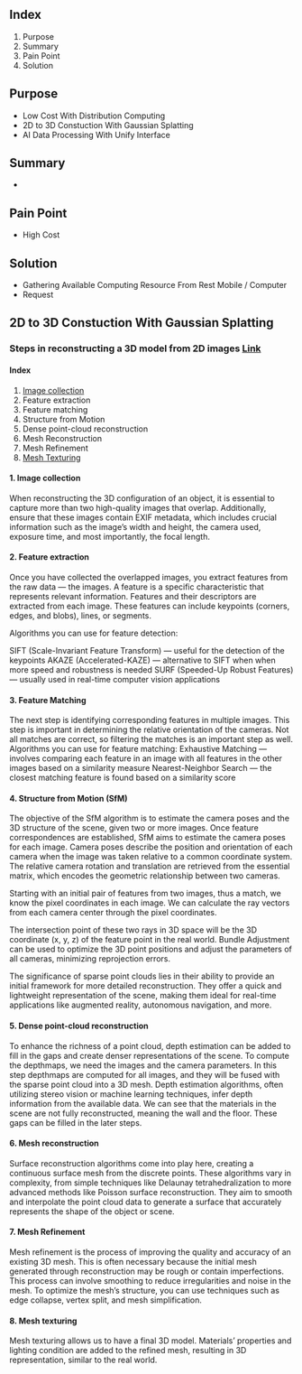 ## Index
  1. Purpose
  2. Summary
  3. Pain Point
  4. Solution

## Purpose
  - Low Cost With Distribution Computing
  - 2D to 3D Constuction With Gaussian Splatting 
  - AI Data Processing With Unify Interface

## Summary
  - 

## Pain Point
  - High Cost

## Solution
  - Gathering Available Computing Resource From Rest Mobile / Computer
  - Request

## 2D to 3D Constuction With Gaussian Splatting

### Steps in reconstructing a 3D model from 2D images [Link](https://medium.com/@popovici.cristina211/3d-reconstruction-from-2d-images-using-openmvg-and-openmvs-b23bc7adb616)

#### Index
  1. [Image collection](#-1.-Image-collection)
  1. Feature extraction
  1. Feature matching
  1. Structure from Motion
  1. Dense point-cloud reconstruction
  1. Mesh Reconstruction
  1. Mesh Refinement
  1. [Mesh Texturing](#-8.-Mesh-texturing)
     
#### 1. Image collection
When reconstructing the 3D configuration of an object, it is essential to capture more than two high-quality images that overlap. Additionally, ensure that these images contain EXIF metadata, which includes crucial information such as the image’s width and height, the camera used, exposure time, and most importantly, the focal length.

#### 2. Feature extraction
Once you have collected the overlapped images, you extract features from the raw data — the images. A feature is a specific characteristic that represents relevant information. Features and their descriptors are extracted from each image. These features can include keypoints (corners, edges, and blobs), lines, or segments.

Algorithms you can use for feature detection:

SIFT (Scale-Invariant Feature Transform) — useful for the detection of the keypoints
AKAZE (Accelerated-KAZE) — alternative to SIFT when when more speed and robustness is needed
SURF (Speeded-Up Robust Features) — usually used in real-time computer vision applications

#### 3. Feature Matching
The next step is identifying corresponding features in multiple images. This step is important in determining the relative orientation of the cameras.
Not all matches are correct, so filtering the matches is an important step as well.
Algorithms you can use for feature matching:
Exhaustive Matching — involves comparing each feature in an image with all features in the other images based on a similarity measure
Nearest-Neighbor Search — the closest matching feature is found based on a similarity score

#### 4. Structure from Motion (SfM)
The objective of the SfM algorithm is to estimate the camera poses and the 3D structure of the scene, given two or more images. Once feature correspondences are established, SfM aims to estimate the camera poses for each image. Camera poses describe the position and orientation of each camera when the image was taken relative to a common coordinate system. The relative camera rotation and translation are retrieved from the essential matrix, which encodes the geometric relationship between two cameras.

Starting with an initial pair of features from two images, thus a match, we know the pixel coordinates in each image. We can calculate the ray vectors from each camera center through the pixel coordinates.

The intersection point of these two rays in 3D space will be the 3D coordinate (x, y, z) of the feature point in the real world. Bundle Adjustment can be used to optimize the 3D point positions and adjust the parameters of all cameras, minimizing reprojection errors.

The significance of sparse point clouds lies in their ability to provide an initial framework for more detailed reconstruction. They offer a quick and lightweight representation of the scene, making them ideal for real-time applications like augmented reality, autonomous navigation, and more.     

#### 5. Dense point-cloud reconstruction
To enhance the richness of a point cloud, depth estimation can be added to fill in the gaps and create denser representations of the scene. To compute the depthmaps, we need the images and the camera parameters. In this step depthmaps are computed for all images, and they will be fused with the sparse point cloud into a 3D mesh. Depth estimation algorithms, often utilizing stereo vision or machine learning techniques, infer depth information from the available data.
We can see that the materials in the scene are not fully reconstructed, meaning the wall and the floor. These gaps can be filled in the later steps.

#### 6. Mesh reconstruction
Surface reconstruction algorithms come into play here, creating a continuous surface mesh from the discrete points. These algorithms vary in complexity, from simple techniques like Delaunay tetrahedralization to more advanced methods like Poisson surface reconstruction. They aim to smooth and interpolate the point cloud data to generate a surface that accurately represents the shape of the object or scene.

#### 7. Mesh Refinement
Mesh refinement is the process of improving the quality and accuracy of an existing 3D mesh. This is often necessary because the initial mesh generated through reconstruction may be rough or contain imperfections. This process can involve smoothing to reduce irregularities and noise in the mesh. To optimize the mesh’s structure, you can use techniques such as edge collapse, vertex split, and mesh simplification.

#### 8. Mesh texturing
Mesh texturing allows us to have a final 3D model. Materials’ properties and lighting condition are added to the refined mesh, resulting in 3D representation, similar to the real world.
